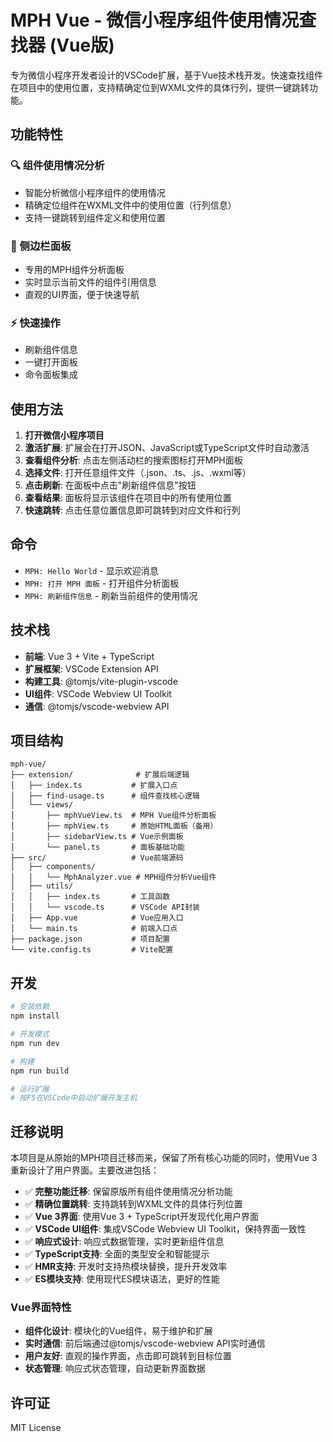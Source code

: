 # MPH Vue - 微信小程序组件使用情况查找器 (Vue版)

专为微信小程序开发者设计的VSCode扩展，基于Vue技术栈开发。快速查找组件在项目中的使用位置，支持精确定位到WXML文件的具体行列，提供一键跳转功能。

## 功能特性

### 🔍 组件使用情况分析
- 智能分析微信小程序组件的使用情况
- 精确定位组件在WXML文件中的使用位置（行列信息）
- 支持一键跳转到组件定义和使用位置

### 🎯 侧边栏面板
- 专用的MPH组件分析面板
- 实时显示当前文件的组件引用信息
- 直观的UI界面，便于快速导航

### ⚡ 快速操作
- 刷新组件信息
- 一键打开面板
- 命令面板集成

## 使用方法

1. **打开微信小程序项目**
2. **激活扩展**: 扩展会在打开JSON、JavaScript或TypeScript文件时自动激活
3. **查看组件分析**: 点击左侧活动栏的搜索图标打开MPH面板
4. **选择文件**: 打开任意组件文件（.json、.ts、.js、.wxml等）
5. **点击刷新**: 在面板中点击"刷新组件信息"按钮
6. **查看结果**: 面板将显示该组件在项目中的所有使用位置
7. **快速跳转**: 点击任意位置信息即可跳转到对应文件和行列

## 命令

- `MPH: Hello World` - 显示欢迎消息
- `MPH: 打开 MPH 面板` - 打开组件分析面板  
- `MPH: 刷新组件信息` - 刷新当前组件的使用情况

## 技术栈

- **前端**: Vue 3 + Vite + TypeScript
- **扩展框架**: VSCode Extension API
- **构建工具**: @tomjs/vite-plugin-vscode
- **UI组件**: VSCode Webview UI Toolkit
- **通信**: @tomjs/vscode-webview API

## 项目结构

```
mph-vue/
├── extension/              # 扩展后端逻辑
│   ├── index.ts           # 扩展入口点
│   ├── find-usage.ts      # 组件查找核心逻辑
│   └── views/
│       ├── mphVueView.ts  # MPH Vue组件分析面板
│       ├── mphView.ts     # 原始HTML面板（备用）
│       ├── sidebarView.ts # Vue示例面板
│       └── panel.ts       # 面板基础功能
├── src/                   # Vue前端源码
│   ├── components/
│   │   └── MphAnalyzer.vue # MPH组件分析Vue组件
│   ├── utils/
│   │   ├── index.ts       # 工具函数
│   │   └── vscode.ts      # VSCode API封装
│   ├── App.vue            # Vue应用入口
│   └── main.ts            # 前端入口点
├── package.json           # 项目配置
└── vite.config.ts         # Vite配置
```

## 开发

```bash
# 安装依赖
npm install

# 开发模式
npm run dev

# 构建
npm run build

# 运行扩展
# 按F5在VSCode中启动扩展开发主机
```

## 迁移说明

本项目是从原始的MPH项目迁移而来，保留了所有核心功能的同时，使用Vue 3重新设计了用户界面。主要改进包括：

- ✅ **完整功能迁移**: 保留原版所有组件使用情况分析功能
- ✅ **精确位置跳转**: 支持跳转到WXML文件的具体行列位置
- ✅ **Vue 3界面**: 使用Vue 3 + TypeScript开发现代化用户界面
- ✅ **VSCode UI组件**: 集成VSCode Webview UI Toolkit，保持界面一致性
- ✅ **响应式设计**: 响应式数据管理，实时更新组件信息
- ✅ **TypeScript支持**: 全面的类型安全和智能提示
- ✅ **HMR支持**: 开发时支持热模块替换，提升开发效率
- ✅ **ES模块支持**: 使用现代ES模块语法，更好的性能

### Vue界面特性

- **组件化设计**: 模块化的Vue组件，易于维护和扩展  
- **实时通信**: 前后端通过@tomjs/vscode-webview API实时通信
- **用户友好**: 直观的操作界面，点击即可跳转到目标位置
- **状态管理**: 响应式状态管理，自动更新界面数据

## 许可证

MIT License
